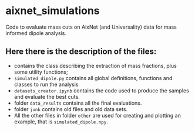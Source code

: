 # aixnet_simulations
Code to evaluate mass cuts on AixNet (and Universality) data for mass informed dipole analysis.

## Here there is the description of the files:
-  contains the class describing the extraction of mass fractions, plus some utility functions;
- `simulated_dipole.py` contains all global definitions, functions and classes to run the analysis
- `datasets_creator.ipynb` contains the code used to produce the samples and evaluate the best cuts.
- folder `data_results` contains all the final evaluations.
- folder `junk` contains old files and old data sets.
- All the other files in folder `other` are used for creating and plotting an example, that is `simulated_dipole.npy`.
